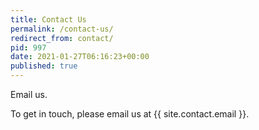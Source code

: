```yaml
---
title: Contact Us
permalink: /contact-us/
redirect_from: contact/
pid: 997
date: 2021-01-27T06:16:23+00:00
published: true
---
```


Email us.

<!--more-->

To get in touch, please email us at {{ site.contact.email }}.
